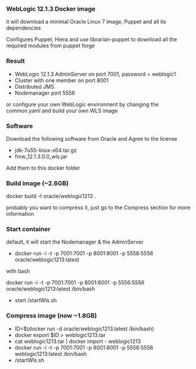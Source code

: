 ### WebLogic 12.1.3 Docker image

it will download a minimal Oracle Linux 7 image, Puppet and all its dependencies

Configures Puppet, Hiera and use librarian-puppet to download all the required modules from puppet forge

### Result
- WebLogic 12.1.3 AdminServer on port 7001, password = weblogic1
- Cluster with one member on port 8001
- Distributed JMS
- Nodemanager port 5556

or configure your own WebLogic environment by changing the common.yaml and build your own WLS image

### Software
Download the following software from Oracle and Agree to the license
- jdk-7u55-linux-x64.tar.gz
- fmw_12.1.3.0.0_wls.jar

Add them to this docker folder

### Build image (~2.6GB)
docker build -t oracle/weblogic1213 .

probably you want to compress it, just go to the Compress section for more information

### Start container
default, it will start the Nodemanager & the AdminServer
- docker run -i -t -p 7001:7001 -p 8001:8001 -p 5556:5556 oracle/weblogic1213:latest

with bash

docker run -i -t -p 7001:7001 -p 8001:8001 -p 5556:5556 oracle/weblogic1213:latest /bin/bash
- start /startWls.sh

### Compress image (now ~1.8GB)
- ID=$(docker run -d oracle/weblogic1213:latest /bin/bash)
- docker export $ID > weblogic1213.tar
- cat weblogic1213.tar | docker import - weblogic1213
- docker run -i -t -p 7001:7001 -p 8001:8001 -p 5556:5556 weblogic1213:latest /bin/bash
- /startWls.sh

